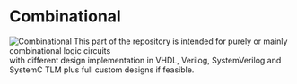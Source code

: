 # Combinational
![Combinational](DigitalDesign/Comb/Assets/Pics/comp.png)
This part of the repository is intended for purely or mainly combinational logic circuits  
with different design implementation in VHDL, Verilog, SystemVerilog and SystemC TLM plus full custom designs if feasible.
